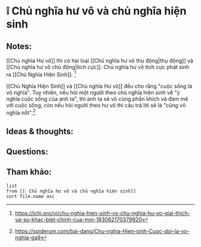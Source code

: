 # ❕ Chủ nghĩa hư vô và chủ nghĩa hiện sinh

## Notes:
[[Chủ nghĩa Hư vô]] thì có hai loại [[Chủ nghĩa hư vô thụ động|thụ động]] và [[Chủ nghĩa hư vô chủ động|tích cực]]. Chủ nghĩa hư vô tích cực phát sinh ra [[Chủ Nghĩa Hiện Sinh]]. [^1]

[[Chủ Nghĩa Hiện Sinh]] và [[Chủ nghĩa Hư vô]] đều cho rằng "cuộc sống là vô nghĩa". Tuy nhiên, nếu hỏi một người theo chủ nghĩa hiện sinh về "ý nghĩa cuộc sống của anh ta", thì anh ta sẽ vô cùng phấn khích và đam mê với cuộc sống, còn nếu hỏi người theo hư vô thì câu trả lời sẽ là "cũng vô nghĩa nốt".[^2]

## Ideas & thoughts:

## Questions:


## Tham khảo:
```dataview
list
from [[❕ Chủ nghĩa hư vô và chủ nghĩa hiện sinh]]
sort file.name asc
```
[^1]:https://ichi.pro/vi/chu-nghia-hien-sinh-vs-chu-nghia-hu-vo-giai-thich-va-su-khac-biet-chinh-cua-moi-183062170379920
[^2]:https://spiderum.com/bai-dang/Chu-nghia-Hien-sinh-Cuoc-doi-la-vo-nghia-ga9



